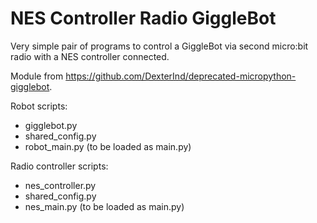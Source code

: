 # NES Controller Radio GiggleBot

Very simple pair of programs to control a GiggleBot via second micro:bit radio
with a NES controller connected.

Module from https://github.com/DexterInd/deprecated-micropython-gigglebot.

Robot scripts:
- gigglebot.py
- shared_config.py
- robot_main.py (to be loaded as main.py)

Radio controller scripts:
- nes_controller.py
- shared_config.py
- nes_main.py (to be loaded as main.py)
